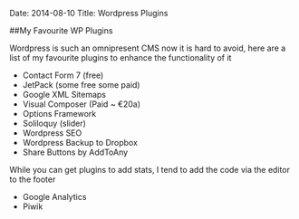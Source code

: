Date: 2014-08-10
Title: Wordpress Plugins

##My Favourite WP Plugins

Wordpress is such an omnipresent CMS now it is hard to avoid, here are a list of my favourite plugins to enhance the functionality of it

+ Contact Form 7 (free)
+ JetPack (some free some paid)
+ Google XML Sitemaps
+ Visual Composer (Paid ~ €20a)
+ Options Framework
+ Soliloquy (slider)
+ Wordpress SEO
+ Wordpress Backup to Dropbox
+ Share Buttons by AddToAny


While you can get plugins to add stats, I tend to add the code via the editor to the footer
+ Google Analytics 
+ Piwik 
